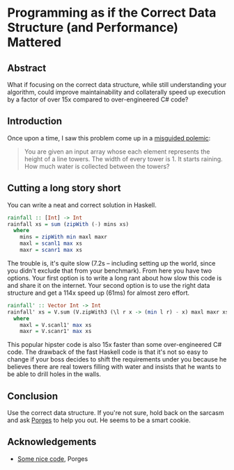 # Programming as if the Correct Data Structure (and Performance) Mattered

## Abstract

What if focusing on the correct data structure, while still understanding
your algorithm, could improve maintainability and collaterally speed up
execution by a factor of over 15x compared to over-engineered C# code?

## Introduction

Once upon a time, I saw this problem come up in a [misguided
polemic](https://drive.google.com/file/d/0B59Tysg-nEQZUkdRT2lfUVM3cVk):

> You are given an input array whose each element represents the height of a
> line towers.  The width of every tower is 1.  It starts raining.  How much
> water is collected between the towers?

## Cutting a long story short

You can write a neat and correct solution in Haskell.

```haskell
rainfall :: [Int] -> Int
rainfall xs = sum (zipWith (-) mins xs)
  where
    mins = zipWith min maxl maxr
    maxl = scanl1 max xs
    maxr = scanr1 max xs
```

The trouble is, it's quite slow (7.2s &ndash; including setting up the
world, since you didn't exclude that from your benchmark).  From here
you have two options.  Your first option is to write a long rant about
how slow this code is and share it on the internet.  Your second
option is to use the right data structure and get a 114x speed up
(61ms) for almost zero effort.

```haskell
rainfall' :: Vector Int -> Int
rainfall' xs = V.sum (V.zipWith3 (\l r x -> (min l r) - x) maxl maxr xs)
  where
    maxl = V.scanl1' max xs
    maxr = V.scanr1' max xs
```

This popular hipster code is also 15x faster than some over-engineered C# code.  The
drawback of the fast Haskell code is that it's not so easy to change if
your boss decides to shift the requirements under you because he
believes there are real towers filling with water and insists that he
wants to be able to drill holes in the walls.

## Conclusion

Use the correct data structure.  If you're not sure, hold back on the
sarcasm and ask [Porges](https://github.com/Porges) to help you out.  He
seems to be a smart cookie.

## Acknowledgements

* [Some nice code](https://gist.github.com/Porges/9ca15a9ec01bf055edcd88394496dbe3),
  Porges
